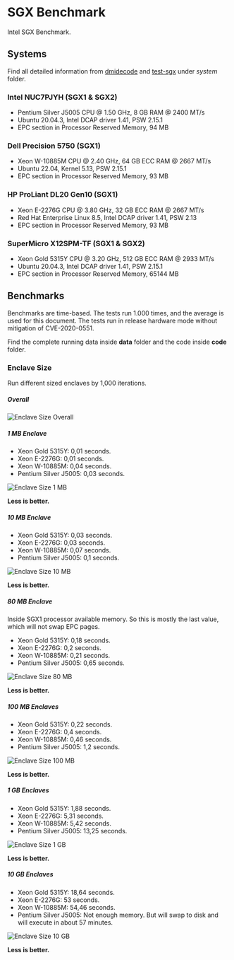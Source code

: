 # SGX Benchmark
Intel SGX Benchmark.

## Systems
Find all detailed information from [dmidecode](https://www.nongnu.org/dmidecode/) and [test-sgx](https://github.com/ayeks/SGX-hardware) under *system* folder.

### Intel NUC7PJYH (SGX1 & SGX2)
- Pentium Silver J5005 CPU @ 1.50 GHz, 8 GB RAM @ 2400 MT/s
- Ubuntu 20.04.3, Intel DCAP driver 1.41, PSW 2.15.1
- EPC section in Processor Reserved Memory, 94 MB

### Dell Precision 5750 (SGX1)
- Xeon W-10885M CPU @ 2.40 GHz, 64 GB ECC RAM @ 2667 MT/s
- Ubuntu 22.04, Kernel 5.13, PSW 2.15.1
- EPC section in Processor Reserved Memory, 93 MB

### HP ProLiant DL20 Gen10 (SGX1)
- Xeon E-2276G CPU @ 3.80 GHz, 32 GB ECC RAM @ 2667 MT/s
- Red Hat Enterprise Linux 8.5, Intel DCAP driver 1.41, PSW 2.13
- EPC section in Processor Reserved Memory, 93 MB

### SuperMicro X12SPM-TF (SGX1 & SGX2)
- Xeon Gold 5315Y CPU @ 3.20 GHz, 512 GB ECC RAM @ 2933 MT/s
- Ubuntu 20.04.3, Intel DCAP driver 1.41, PSW 2.15.1
- EPC section in Processor Reserved Memory, 65144 MB

## Benchmarks
Benchmarks are time-based. The tests run 1.000 times, and the average is used for this document. The tests run in release hardware mode without mitigation of CVE-2020-0551.

Find the complete running data inside **data** folder and the code inside **code** folder.

### Enclave Size
Run different sized enclaves by 1,000 iterations.

##### Overall
<img src="data/overall.png" alt="Enclave Size Overall"/>

##### 1 MB Enclave
- Xeon Gold 5315Y: 0,01 seconds.
- Xeon E-2276G: 0,01 seconds.
- Xeon W-10885M: 0,04 seconds.
- Pentium Silver J5005: 0,03 seconds.

<img src="data/1MB.png" alt="Enclave Size 1 MB"/>

**Less is better.**

##### 10 MB Enclave
- Xeon Gold 5315Y: 0,03 seconds.
- Xeon E-2276G: 0,03 seconds.
- Xeon W-10885M: 0,07 seconds.
- Pentium Silver J5005: 0,1 seconds.

<img src="data/10MB.png" alt="Enclave Size 10 MB"/>

**Less is better.**

##### 80 MB Enclave
Inside SGX1 processor available memory. So this is mostly the last value, which will not swap EPC pages.

- Xeon Gold 5315Y: 0,18 seconds.
- Xeon E-2276G: 0,2 seconds.
- Xeon W-10885M: 0,21 seconds.
- Pentium Silver J5005: 0,65 seconds.

<img src="data/80MB.png" alt="Enclave Size 80 MB"/>

**Less is better.**

##### 100 MB Enclaves
- Xeon Gold 5315Y: 0,22 seconds.
- Xeon E-2276G: 0,4 seconds.
- Xeon W-10885M: 0,46 seconds.
- Pentium Silver J5005: 1,2 seconds.

<img src="data/100MB.png" alt="Enclave Size 100 MB"/>

**Less is better.**

##### 1 GB Enclaves
- Xeon Gold 5315Y: 1,88 seconds.
- Xeon E-2276G: 5,31 seconds.
- Xeon W-10885M: 5,42 seconds.
- Pentium Silver J5005: 13,25 seconds.

<img src="data/1GB.png" alt="Enclave Size 1 GB"/>

**Less is better.**

##### 10 GB Enclaves
- Xeon Gold 5315Y: 18,64 seconds.
- Xeon E-2276G: 53 seconds.
- Xeon W-10885M: 54,46 seconds.
- Pentium Silver J5005: Not enough memory. But will swap to disk and will execute in about 57 minutes.

<img src="data/10GB.png" alt="Enclave Size 10 GB"/>

**Less is better.**
